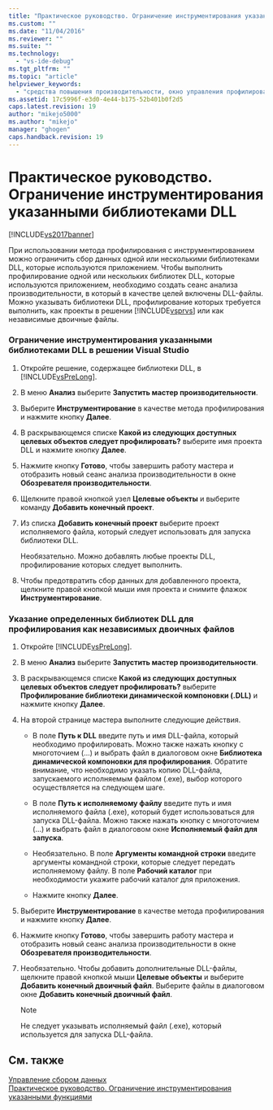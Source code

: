 ```yaml
---
title: "Практическое руководство. Ограничение инструментирования указанными библиотеками DLL | Microsoft Docs"
ms.custom: ""
ms.date: "11/04/2016"
ms.reviewer: ""
ms.suite: ""
ms.technology: 
  - "vs-ide-debug"
ms.tgt_pltfrm: ""
ms.topic: "article"
helpviewer_keywords: 
  - "средства повышения производительности, окно управления профилированием во время выполнения"
ms.assetid: 17c5996f-e3d0-4e44-b175-52b401b0f2d5
caps.latest.revision: 19
author: "mikejo5000"
ms.author: "mikejo"
manager: "ghogen"
caps.handback.revision: 19
---
```

# Практическое руководство. Ограничение инструментирования указанными библиотеками DLL
[!INCLUDE[vs2017banner](../code-quality/includes/vs2017banner.md)]

При использовании метода профилирования с инструментированием можно ограничить сбор данных одной или несколькими библиотеками DLL, которые используются приложением.  Чтобы выполнить профилирование одной или нескольких библиотек DLL, которые используются приложением, необходимо создать сеанс анализа производительности, в который в качестве целей включены DLL\-файлы.  Можно указывать библиотеки DLL, профилирование которых требуется выполнить, как проекты в решении [!INCLUDE[vsprvs](../code-quality/includes/vsprvs_md.md)] или как независимые двоичные файлы.  
  
### Ограничение инструментирования указанными библиотеками DLL в решении Visual Studio  
  
1.  Откройте решение, содержащее библиотеки DLL, в [!INCLUDE[vsPreLong](../code-quality/includes/vsprelong_md.md)].  
  
2.  В меню **Анализ** выберите **Запустить мастер производительности**.  
  
3.  Выберите **Инструментирование** в качестве метода профилирования и нажмите кнопку **Далее**.  
  
4.  В раскрывающемся списке **Какой из следующих доступных целевых объектов следует профилировать?** выберите имя проекта DLL и нажмите кнопку **Далее**.  
  
5.  Нажмите кнопку **Готово**, чтобы завершить работу мастера и отобразить новый сеанс анализа производительности в окне **Обозревателя производительности**.  
  
6.  Щелкните правой кнопкой узел **Целевые объекты** и выберите команду **Добавить конечный проект**.  
  
7.  Из списка **Добавить конечный проект** выберите проект исполняемого файла, который следует использовать для запуска библиотеки DLL.  
  
     Необязательно.  Можно добавлять любые проекты DLL, профилирование которых следует выполнить.  
  
8.  Чтобы предотвратить сбор данных для добавленного проекта, щелкните правой кнопкой мыши имя проекта и снимите флажок **Инструментирование**.  
  
### Указание определенных библиотек DLL для профилирования как независимых двоичных файлов  
  
1.  Откройте [!INCLUDE[vsPreLong](../code-quality/includes/vsprelong_md.md)].  
  
2.  В меню **Анализ** выберите **Запустить мастер производительности**.  
  
3.  В раскрывающемся списке **Какой из следующих доступных целевых объектов следует профилировать?** выберите **Профилирование библиотеки динамической компоновки \(.DLL\)** и нажмите кнопку **Далее**.  
  
4.  На второй странице мастера выполните следующие действия.  
  
    -   В поле **Путь к DLL** введите путь и имя DLL\-файла, который необходимо профилировать.  Можно также нажать кнопку с многоточием \(...\) и выбрать файл в диалоговом окне **Библиотека динамической компоновки для профилирования**.  Обратите внимание, что необходимо указать копию DLL\-файла, запускаемого исполняемым файлом \(.exe\), выбор которого осуществляется на следующем шаге.  
  
    -   В поле **Путь к исполняемому файлу** введите путь и имя исполняемого файла \(.exe\), который будет использоваться для запуска DLL\-файла.  Можно также нажать кнопку с многоточием \(...\) и выбрать файл в диалоговом окне **Исполняемый файл для запуска**.  
  
    -   Необязательно.  В поле **Аргументы командной строки** введите аргументы командной строки, которые следует передать исполняемому файлу.  В поле **Рабочий каталог** при необходимости укажите рабочий каталог для приложения.  
  
    -   Нажмите кнопку **Далее**.  
  
5.  Выберите **Инструментирование** в качестве метода профилирования и нажмите кнопку **Далее**.  
  
6.  Нажмите кнопку **Готово**, чтобы завершить работу мастера и отобразить новый сеанс анализа производительности в окне **Обозревателя производительности**.  
  
7.  Необязательно.  Чтобы добавить дополнительные DLL\-файлы, щелкните правой кнопкой мыши **Целевые объекты** и выберите **Добавить конечный двоичный файл**.  Выберите файлы в диалоговом окне **Добавить конечный двоичный файл**.  
  
    > [!NOTE]
    >  Не следует указывать исполняемый файл \(.exe\), который используется для запуска DLL\-файла.  
  
## См. также  
 [Управление сбором данных](../profiling/controlling-data-collection.md)   
 [Практическое руководство. Ограничение инструментирования указанными функциями](../profiling/how-to-limit-instrumentation-to-specific-functions.md)